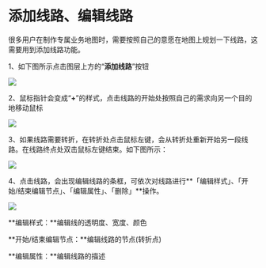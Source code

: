 # 添加线路、编辑线路

很多用户在制作专属业务地图时，需要按照自己的意愿在地图上规划一下线路，这需要用到添加线路功能。


1、如下图所示点击图层上方的“**添加线路**”按钮

![](http://pic.dituwuyou.com/map%2Fpicture%2F%E5%A6%82%E4%BD%95%E5%9C%A8%E5%9B%BE%E5%B1%82%E4%B8%8A%E6%B7%BB%E5%8A%A0%E7%BA%BF%E8%B7%AF1.png)

2、鼠标指针会变成“**+**”的样式，点击线路的开始处按照自己的需求向另一个目的地移动鼠标

![](http://pic.dituwuyou.com/map%2Fpicture%2F%E5%A6%82%E4%BD%95%E5%9C%A8%E5%9B%BE%E5%B1%82%E4%B8%8A%E6%B7%BB%E5%8A%A0%E7%BA%BF%E8%B7%AF2.png)

3、如果线路需要转折，在转折处点击鼠标左键，会从转折处重新开始另一段线路。在线路终点处双击鼠标左键结束。如下图所示：

![](http://pic.dituwuyou.com/map%2Fpicture%2F%E5%A6%82%E4%BD%95%E5%9C%A8%E5%9B%BE%E5%B1%82%E4%B8%8A%E6%B7%BB%E5%8A%A0%E7%BA%BF%E8%B7%AF3.png)


4、点击线路，会出现编辑线路的条框，可依次对线路进行**「编辑样式」、「开始/结束编辑节点」、「编辑属性」、「删除」**操作。

![](http://pic.dituwuyou.com/map%2Fpicture%2F%E5%A6%82%E4%BD%95%E5%9C%A8%E5%9B%BE%E5%B1%82%E4%B8%8A%E6%B7%BB%E5%8A%A0%E7%BA%BF%E8%B7%AF4.png)

**编辑样式：**编辑线的透明度、宽度、颜色

**开始/结束编辑节点：**编辑线路的节点(转折点)

**编辑属性：**编辑线路的描述